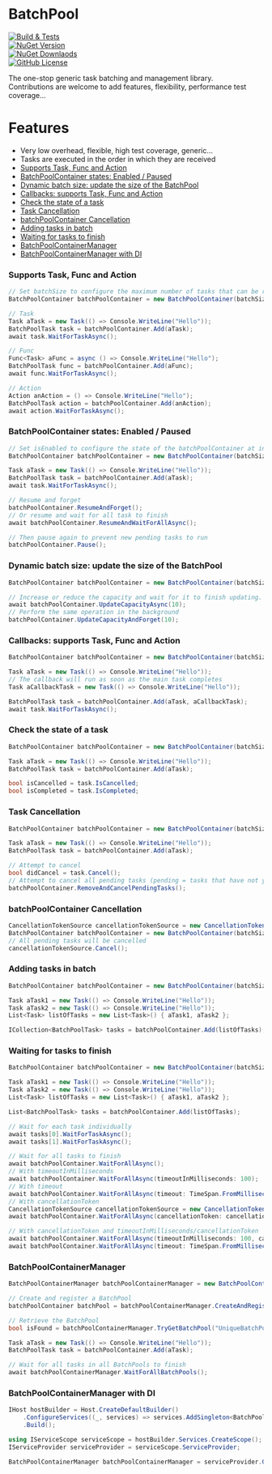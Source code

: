 # BatchPool

[![Build & Tests](https://github.com/heathbm/BatchPool/actions/workflows/dotnet.yml/badge.svg)](https://github.com/heathbm/BatchPool/actions/workflows/dotnet.yml)  
[![NuGet Version](https://img.shields.io/nuget/v/BatchPool)](https://www.nuget.org/packages/BatchPool)  
[![NuGet Downlaods](https://img.shields.io/nuget/dt/BatchPool?label=nuget%20downloads)](https://www.nuget.org/packages/BatchPool)  
[![GitHub License](https://img.shields.io/github/license/heathbm/batchpool)](https://github.com/heathbm/BatchPool/blob/master/LICENSE)  

The one-stop generic task batching and management library.  
Contributions are welcome to add features, flexibility, performance test coverage...  

# Features

- Very low overhead, flexible, high test coverage, generic...
- Tasks are executed in the order in which they are received  
- [Supports Task, Func and Action](#supports-task--func-and-action)
- [BatchPoolContainer states: Enabled / Paused](#batchpoolcontainer-states--enabled---paused)
- [Dynamic batch size: update the size of the BatchPool](#dynamic-batch-size--update-the-size-of-the-batchpool)
- [Callbacks: supports Task, Func and Action](#callbacks--supports-task--func-and-action)
- [Check the state of a task](#check-the-state-of-a-task)
- [Task Cancellation](#task-cancellation)
- [batchPoolContainer Cancellation](#batchpoolcontainer-cancellation)
- [Adding tasks in batch](#adding-tasks-in-batch)
- [Waiting for tasks to finish](#waiting-for-tasks-to-finish)
- [BatchPoolContainerManager](#batchpoolcontainermanager)
- [BatchPoolContainerManager with DI](#batchpoolcontainermanager-with-di)

### Supports Task, Func and Action

```C#
// Set batchSize to configure the maximum number of tasks that can be run concurrently
BatchPoolContainer batchPoolContainer = new BatchPoolContainer(batchSize: 5, isEnabled: true);

// Task
Task aTask = new Task(() => Console.WriteLine("Hello"));
BatchPoolTask task = batchPoolContainer.Add(aTask);
await task.WaitForTaskAsync();

// Func
Func<Task> aFunc = async () => Console.WriteLine("Hello");
BatchPoolTask func = batchPoolContainer.Add(aFunc);
await func.WaitForTaskAsync();

// Action
Action anAction = () => Console.WriteLine("Hello");
BatchPoolTask action = batchPoolContainer.Add(anAction);
await action.WaitForTaskAsync();
```

### BatchPoolContainer states: Enabled / Paused

```C#
// Set isEnabled to configure the state of the batchPoolContainer at initialization
BatchPoolContainer batchPoolContainer = new BatchPoolContainer(batchSize: 5, isEnabled: false);

Task aTask = new Task(() => Console.WriteLine("Hello"));
BatchPoolTask task = batchPoolContainer.Add(aTask);
await task.WaitForTaskAsync();

// Resume and forget
batchPoolContainer.ResumeAndForget();
// Or resume and wait for all task to finish
await batchPoolContainer.ResumeAndWaitForAllAsync();

// Then pause again to prevent new pending tasks to run
batchPoolContainer.Pause();
```

### Dynamic batch size: update the size of the BatchPool

```C#
BatchPoolContainer batchPoolContainer = new BatchPoolContainer(batchSize: 5, isEnabled: false);

// Increase or reduce the capacity and wait for it to finish updating. (The batchPoolContainer will need to wait if a reduction is requested while it is currently processing)
await batchPoolContainer.UpdateCapacityAsync(10);
// Perform the same operation in the background
batchPoolContainer.UpdateCapacityAndForget(10);
```

### Callbacks: supports Task, Func and Action

```C#
BatchPoolContainer batchPoolContainer = new BatchPoolContainer(batchSize: 5, isEnabled: true);

Task aTask = new Task(() => Console.WriteLine("Hello"));
// The callback will run as soon as the main task completes
Task aCallbackTask = new Task(() => Console.WriteLine("Hello"));

BatchPoolTask task = batchPoolContainer.Add(aTask, aCallbackTask);
await task.WaitForTaskAsync();
```

### Check the state of a task

```C#
BatchPoolContainer batchPoolContainer = new BatchPoolContainer(batchSize: 5, isEnabled: true);

Task aTask = new Task(() => Console.WriteLine("Hello"));
BatchPoolTask task = batchPoolContainer.Add(aTask);

bool isCancelled = task.IsCancelled;
bool isCompleted = task.IsCompleted;
```

### Task Cancellation

```C#
BatchPoolContainer batchPoolContainer = new BatchPoolContainer(batchSize: 5, isEnabled: true);

Task aTask = new Task(() => Console.WriteLine("Hello"));
BatchPoolTask task = batchPoolContainer.Add(aTask);

// Attempt to cancel
bool didCancel = task.Cancel();
// Attempt to cancel all pending tasks (pending = tasks that have not yet started processing due to the batch size, or the paused state of the BatchPool)
batchPoolContainer.RemoveAndCancelPendingTasks();
```

### batchPoolContainer Cancellation

```C#
CancellationTokenSource cancellationTokenSource = new CancellationTokenSource();
BatchPoolContainer batchPoolContainer = new BatchPoolContainer(batchSize: 5, isEnabled: true, cancellationToken: cancellationTokenSource.Token);
// All pending tasks will be cancelled
cancellationTokenSource.Cancel();
```

### Adding tasks in batch

```C#
BatchPoolContainer batchPoolContainer = new BatchPoolContainer(batchSize: 5, isEnabled: true);

Task aTask1 = new Task(() => Console.WriteLine("Hello"));
Task aTask2 = new Task(() => Console.WriteLine("Hello"));
List<Task> listOfTasks = new List<Task>() { aTask1, aTask2 };

ICollection<BatchPoolTask> tasks = batchPoolContainer.Add(listOfTasks);
```

### Waiting for tasks to finish

```C#
BatchPoolContainer batchPoolContainer = new BatchPoolContainer(batchSize: 5, isEnabled: true);

Task aTask1 = new Task(() => Console.WriteLine("Hello"));
Task aTask2 = new Task(() => Console.WriteLine("Hello"));
List<Task> listOfTasks = new List<Task>() { aTask1, aTask2 };

List<BatchPoolTask> tasks = batchPoolContainer.Add(listOfTasks);

// Wait for each task individually
await tasks[0].WaitForTaskAsync();
await tasks[1].WaitForTaskAsync();

// Wait for all tasks to finish
await batchPoolContainer.WaitForAllAsync();
// With timeoutInMilliseconds
await batchPoolContainer.WaitForAllAsync(timeoutInMilliseconds: 100);
// With timeout
await batchPoolContainer.WaitForAllAsync(timeout: TimeSpan.FromMilliseconds(100));
// With cancellationToken
CancellationTokenSource cancellationTokenSource = new CancellationTokenSource();
await batchPoolContainer.WaitForAllAsync(cancellationToken: cancellationTokenSource.Token);

// With cancellationToken and timeoutInMilliseconds/cancellationToken
await batchPoolContainer.WaitForAllAsync(timeoutInMilliseconds: 100, cancellationTokenSource.Token);
await batchPoolContainer.WaitForAllAsync(timeout: TimeSpan.FromMilliseconds(100), cancellationTokenSource.Token);
```

### BatchPoolContainerManager

```C#
BatchPoolContainerManager batchPoolContainerManager = new BatchPoolContainerManager();

// Create and register a BatchPool
batchPoolContainer batchPool = batchPoolContainerManager.CreateAndRegisterBatch("UniqueBatchPoolName", batchSize: 5, isEnabled: true);

// Retrieve the BatchPool
bool isFound = batchPoolContainerManager.TryGetBatchPool("UniqueBatchPoolName", out batchPoolContainer retrievedBatchPool);

Task aTask = new Task(() => Console.WriteLine("Hello"));
BatchPoolTask task = batchPoolContainer.Add(aTask);

// Wait for all tasks in all BatchPools to finish
await batchPoolContainerManager.WaitForAllBatchPools();
```

### BatchPoolContainerManager with DI

```C#
IHost hostBuilder = Host.CreateDefaultBuilder()
    .ConfigureServices((_, services) => services.AddSingleton<BatchPoolContainerManager>())
    .Build();

using IServiceScope serviceScope = hostBuilder.Services.CreateScope();
IServiceProvider serviceProvider = serviceScope.ServiceProvider;

BatchPoolContainerManager batchPoolContainerManager = serviceProvider.GetRequiredService<BatchPoolContainerManager>();
```

